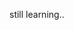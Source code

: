 still learning..

<!---
Zimori/Zimori is a ✨ special ✨ repository because its `README.md` (this file) appears on your GitHub profile.
You can click the Preview link to take a look at your changes.
--->
